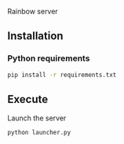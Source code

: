 Rainbow server

## Installation

### Python requirements

```bash
pip install -r requirements.txt
```

## Execute

Launch the server

```bash
python launcher.py
```
